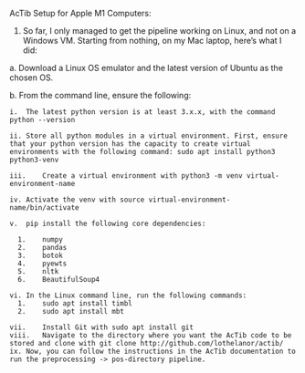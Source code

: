 AcTib Setup for Apple M1 Computers:

1.	So far, I only managed to get the pipeline working on Linux, and not on a Windows VM. Starting from nothing, on my Mac laptop, here’s what I did:

  a.	Download a Linux OS emulator and the latest version of Ubuntu as the chosen OS. 

  b.	From the command line, ensure the following:

    i.	The latest python version is at least 3.x.x, with the command python --version

    ii.	Store all python modules in a virtual environment. First, ensure that your python version has the capacity to create virtual environments with the following command: sudo apt install python3 python3-venv

    iii.	Create a virtual environment with python3 -m venv virtual-environment-name 

    iv.	Activate the venv with source virtual-environment-name/bin/activate

    v.	pip install the following core dependencies:

      1.	numpy
      2.	pandas
      3.	botok
      4.	pyewts
      5.	nltk
      6.	BeautifulSoup4

    vi.	In the Linux command line, run the following commands:
      1.	sudo apt install timbl
      2.	sudo apt install mbt

    vii.	Install Git with sudo apt install git
    viii.	Navigate to the directory where you want the AcTib code to be stored and clone with git clone http://github.com/lothelanor/actib/ 
    ix.	Now, you can follow the instructions in the AcTib documentation to run the preprocessing -> pos-directory pipeline. 
